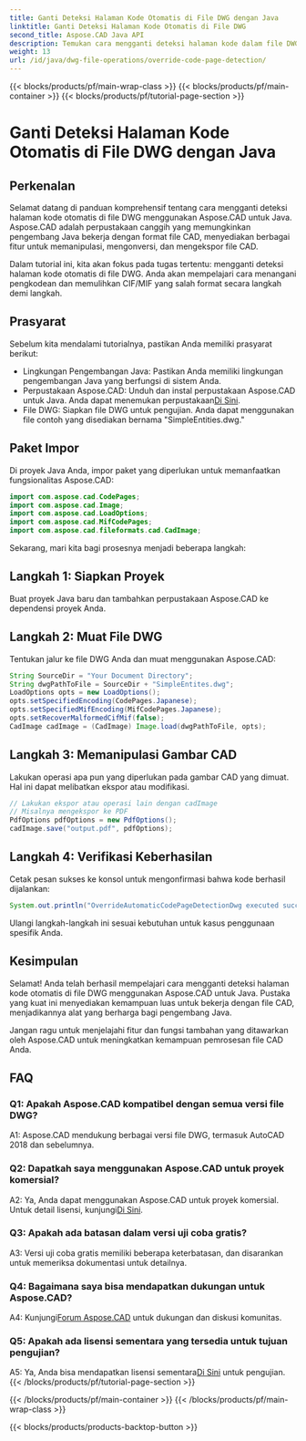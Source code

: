 ```yaml
---
title: Ganti Deteksi Halaman Kode Otomatis di File DWG dengan Java
linktitle: Ganti Deteksi Halaman Kode Otomatis di File DWG
second_title: Aspose.CAD Java API
description: Temukan cara mengganti deteksi halaman kode dalam file DWG dengan Aspose.CAD untuk Java. Menangani pengkodean secara efisien dan memulihkan CIF/MIF yang formatnya salah.
weight: 13
url: /id/java/dwg-file-operations/override-code-page-detection/
---
```


{{< blocks/products/pf/main-wrap-class >}}
{{< blocks/products/pf/main-container >}}
{{< blocks/products/pf/tutorial-page-section >}}

# Ganti Deteksi Halaman Kode Otomatis di File DWG dengan Java

## Perkenalan

Selamat datang di panduan komprehensif tentang cara mengganti deteksi halaman kode otomatis di file DWG menggunakan Aspose.CAD untuk Java. Aspose.CAD adalah perpustakaan canggih yang memungkinkan pengembang Java bekerja dengan format file CAD, menyediakan berbagai fitur untuk memanipulasi, mengonversi, dan mengekspor file CAD.

Dalam tutorial ini, kita akan fokus pada tugas tertentu: mengganti deteksi halaman kode otomatis di file DWG. Anda akan mempelajari cara menangani pengkodean dan memulihkan CIF/MIF yang salah format secara langkah demi langkah.

## Prasyarat

Sebelum kita mendalami tutorialnya, pastikan Anda memiliki prasyarat berikut:

- Lingkungan Pengembangan Java: Pastikan Anda memiliki lingkungan pengembangan Java yang berfungsi di sistem Anda.
- Perpustakaan Aspose.CAD: Unduh dan instal perpustakaan Aspose.CAD untuk Java. Anda dapat menemukan perpustakaan[Di Sini](https://releases.aspose.com/cad/java/).
- File DWG: Siapkan file DWG untuk pengujian. Anda dapat menggunakan file contoh yang disediakan bernama "SimpleEntities.dwg."

## Paket Impor

Di proyek Java Anda, impor paket yang diperlukan untuk memanfaatkan fungsionalitas Aspose.CAD:

```java
import com.aspose.cad.CodePages;
import com.aspose.cad.Image;
import com.aspose.cad.LoadOptions;
import com.aspose.cad.MifCodePages;
import com.aspose.cad.fileformats.cad.CadImage;
```

Sekarang, mari kita bagi prosesnya menjadi beberapa langkah:

## Langkah 1: Siapkan Proyek

Buat proyek Java baru dan tambahkan perpustakaan Aspose.CAD ke dependensi proyek Anda.

## Langkah 2: Muat File DWG

Tentukan jalur ke file DWG Anda dan muat menggunakan Aspose.CAD:

```java
String SourceDir = "Your Document Directory";
String dwgPathToFile = SourceDir + "SimpleEntites.dwg";
LoadOptions opts = new LoadOptions();
opts.setSpecifiedEncoding(CodePages.Japanese);
opts.setSpecifiedMifEncoding(MifCodePages.Japanese);
opts.setRecoverMalformedCifMif(false);
CadImage cadImage = (CadImage) Image.load(dwgPathToFile, opts);
```

## Langkah 3: Memanipulasi Gambar CAD

Lakukan operasi apa pun yang diperlukan pada gambar CAD yang dimuat. Hal ini dapat melibatkan ekspor atau modifikasi.

```java
// Lakukan ekspor atau operasi lain dengan cadImage
// Misalnya mengekspor ke PDF
PdfOptions pdfOptions = new PdfOptions();
cadImage.save("output.pdf", pdfOptions);
```

## Langkah 4: Verifikasi Keberhasilan

Cetak pesan sukses ke konsol untuk mengonfirmasi bahwa kode berhasil dijalankan:

```java
System.out.println("OverrideAutomaticCodePageDetectionDwg executed successfully");
```

Ulangi langkah-langkah ini sesuai kebutuhan untuk kasus penggunaan spesifik Anda.

## Kesimpulan

Selamat! Anda telah berhasil mempelajari cara mengganti deteksi halaman kode otomatis di file DWG menggunakan Aspose.CAD untuk Java. Pustaka yang kuat ini menyediakan kemampuan luas untuk bekerja dengan file CAD, menjadikannya alat yang berharga bagi pengembang Java.

Jangan ragu untuk menjelajahi fitur dan fungsi tambahan yang ditawarkan oleh Aspose.CAD untuk meningkatkan kemampuan pemrosesan file CAD Anda.

## FAQ

### Q1: Apakah Aspose.CAD kompatibel dengan semua versi file DWG?

A1: Aspose.CAD mendukung berbagai versi file DWG, termasuk AutoCAD 2018 dan sebelumnya.

### Q2: Dapatkah saya menggunakan Aspose.CAD untuk proyek komersial?

 A2: Ya, Anda dapat menggunakan Aspose.CAD untuk proyek komersial. Untuk detail lisensi, kunjungi[Di Sini](https://purchase.aspose.com/buy).

### Q3: Apakah ada batasan dalam versi uji coba gratis?

A3: Versi uji coba gratis memiliki beberapa keterbatasan, dan disarankan untuk memeriksa dokumentasi untuk detailnya.

### Q4: Bagaimana saya bisa mendapatkan dukungan untuk Aspose.CAD?

 A4: Kunjungi[Forum Aspose.CAD](https://forum.aspose.com/c/cad/19) untuk dukungan dan diskusi komunitas.

### Q5: Apakah ada lisensi sementara yang tersedia untuk tujuan pengujian?

 A5: Ya, Anda bisa mendapatkan lisensi sementara[Di Sini](https://purchase.aspose.com/temporary-license/) untuk pengujian.
{{< /blocks/products/pf/tutorial-page-section >}}

{{< /blocks/products/pf/main-container >}}
{{< /blocks/products/pf/main-wrap-class >}}

{{< blocks/products/products-backtop-button >}}
